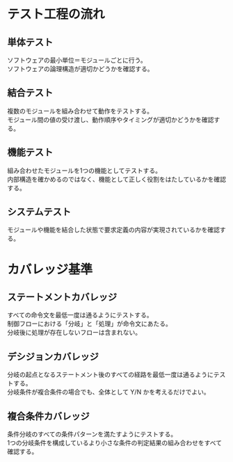 # テスト工程の流れ

## 単体テスト

ソフトウェアの最小単位＝モジュールごとに行う。  
ソフトウェアの論理構造が適切かどうかを確認する。

## 結合テスト

複数のモジュールを組み合わせて動作をテストする。  
モジュール間の値の受け渡し、動作順序やタイミングが適切かどうかを確認する。

## 機能テスト

組み合わせたモジュールを1つの機能としてテストする。  
内部構造を確かめるのではなく、機能として正しく役割をはたしているかを確認する。

## システムテスト

モジュールや機能を結合した状態で要求定義の内容が実現されているかを確認する。

# カバレッジ基準

## ステートメントカバレッジ

すべての命令文を最低一度は通るようにテストする。  
制御フローにおける「分岐」と「処理」が命令文にあたる。  
分岐後に処理が存在しないフローは含まれない。

## デシジョンカバレッジ

分岐の起点となるステートメント後のすべての経路を最低一度は通るようにテストする。  
分岐条件が複合条件の場合でも、全体として Y/N かを考えるだけでよい。

## 複合条件カバレッジ

条件分岐のすべての条件パターンを満たすようにテストする。  
1つの分岐条件を構成しているより小さな条件の判定結果の組み合わせをすべて確認する。
